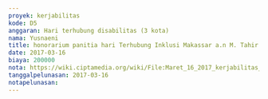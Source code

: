```yaml
---
proyek: kerjabilitas
kode: D5
anggaran: Hari terhubung disabilitas (3 kota)
nama: Yusnaeni
title: honorarium panitia hari Terhubung Inklusi Makassar a.n M. Tahir
date: 2017-03-16
biaya: 200000
nota: https://wiki.ciptamedia.org/wiki/File:Maret_16_2017_kerjabilitas_D5_relawan_3_neni920.jpg
tanggalpelunasan: 2017-03-16
notapelunasan:
---
```

